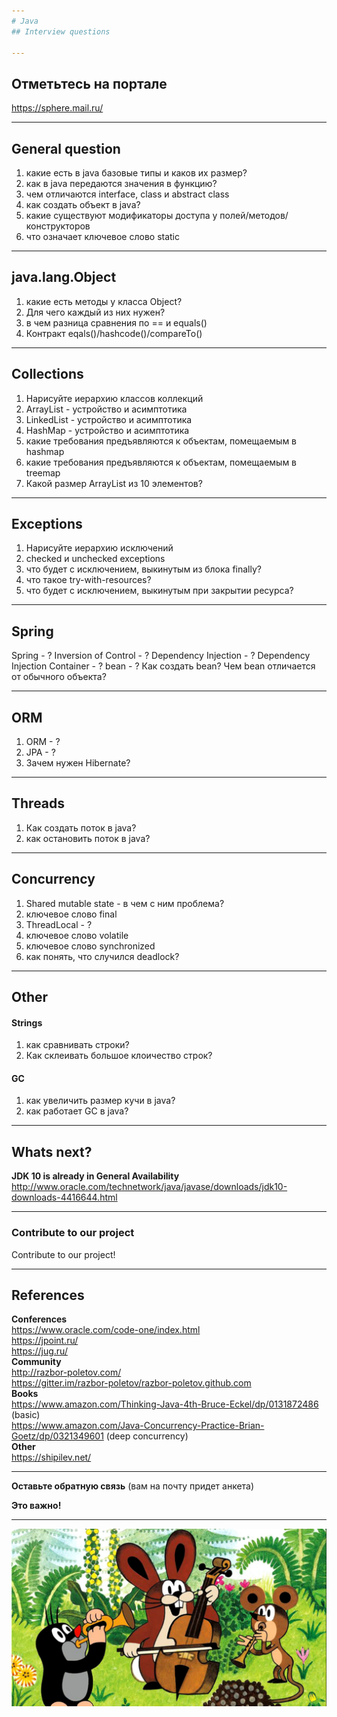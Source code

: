 ```yaml
---
# Java
## Interview questions

---
```

## Отметьтесь на портале
https://sphere.mail.ru/

---
## General question
1. какие есть в java базовые типы и каков их размер?
1. как в java передаются значения в функцию?
1. чем отличаются interface, class и abstract class
1. как создать объект в java?
1. какие существуют модификаторы доступа у полей/методов/конструкторов
1. что означает ключевое слово static

---
## java.lang.Object
1. какие есть методы у класса Object?
1. Для чего каждый из них нужен?
1. в чем разница сравнения по == и equals()
1. Контракт eqals()/hashcode()/compareTo()

---
## Collections
1. Нарисуйте иерархию классов коллекций
1. ArrayList - устройство и асимптотика
1. LinkedList - устройство и асимптотика
1. HashMap - устройство и асимптотика
1. какие требования предъявляются к объектам, помещаемым в hashmap
1. какие требования предъявляются к объектам, помещаемым в treemap
1. Какой размер ArrayList из 10 элементов?

---
## Exceptions
1. Нарисуйте иерархию исключений
1. checked и unchecked exceptions
1. что будет с исключением, выкинутым из блока finally?
1. что такое try-with-resources?
1. что будет с исключением, выкинутым при закрытии ресурса?

---
## Spring
Spring - ?
Inversion of Control - ?
Dependency Injection - ?
Dependency Injection Container - ?
bean - ?
Как создать bean?
Чем bean отличается от обычного объекта?

---
## ORM
1. ORM - ?
1. JPA - ?
1. Зачем нужен Hibernate?

---
## Threads
1. Как создать поток в java?
1. как остановить поток в java?

---
## Concurrency
1. Shared mutable state - в чем с ним проблема?
1. ключевое слово final
1. ThreadLocal - ?
1. ключевое слово volatile
1. ключевое слово synchronized
1. как понять, что случился deadlock?

---
## Other
#### Strings
1. как сравнивать строки?
1. Как склеивать большое клоичество строк?

####  GC
1. как увеличить размер кучи в java?
1. как работает GC в java?


---
## Whats next?
**JDK 10 is already in General Availability**  
http://www.oracle.com/technetwork/java/javase/downloads/jdk10-downloads-4416644.html

---
### Contribute to our project
Contribute to our project!


---
## References
**Conferences**  
https://www.oracle.com/code-one/index.html  
https://jpoint.ru/  
https://jug.ru/  
**Community**  
http://razbor-poletov.com/  
https://gitter.im/razbor-poletov/razbor-poletov.github.com  
**Books**  
https://www.amazon.com/Thinking-Java-4th-Bruce-Eckel/dp/0131872486 (basic)  
https://www.amazon.com/Java-Concurrency-Practice-Brian-Goetz/dp/0321349601 (deep concurrency)  
**Other**  
https://shipilev.net/


---
**Оставьте обратную связь**
(вам на почту придет анкета)  

**Это важно!**


---
<img src="interview/presentation/assets/img/final.png" alt="final" style="width: 1000px;"/>